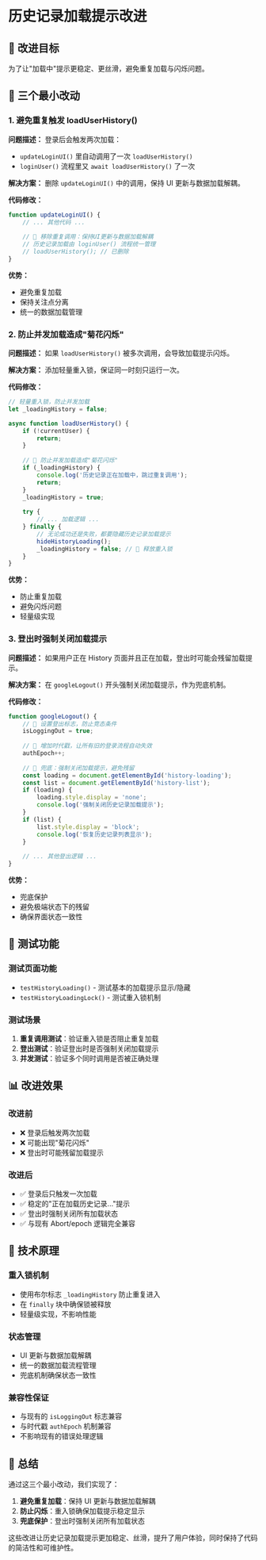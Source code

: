 # 历史记录加载提示改进

## 🎯 改进目标

为了让"加载中"提示更稳定、更丝滑，避免重复加载与闪烁问题。

## 🔧 三个最小改动

### **1. 避免重复触发 loadUserHistory()**

**问题描述：**
登录后会触发两次加载：
- `updateLoginUI()` 里自动调用了一次 `loadUserHistory()`
- `loginUser()` 流程里又 `await loadUserHistory()` 了一次

**解决方案：**
删除 `updateLoginUI()` 中的调用，保持 UI 更新与数据加载解耦。

**代码修改：**
```javascript
function updateLoginUI() {
    // ... 其他代码 ...
    
    // 🚀 移除重复调用：保持UI更新与数据加载解耦
    // 历史记录加载由 loginUser() 流程统一管理
    // loadUserHistory(); // 已删除
}
```

**优势：**
- 避免重复加载
- 保持关注点分离
- 统一的数据加载管理

### **2. 防止并发加载造成"菊花闪烁"**

**问题描述：**
如果 `loadUserHistory()` 被多次调用，会导致加载提示闪烁。

**解决方案：**
添加轻量重入锁，保证同一时刻只运行一次。

**代码修改：**
```javascript
// 轻量重入锁，防止并发加载
let _loadingHistory = false;

async function loadUserHistory() {
    if (!currentUser) {
        return;
    }
    
    // 🚀 防止并发加载造成"菊花闪烁"
    if (_loadingHistory) {
        console.log('历史记录正在加载中，跳过重复调用');
        return;
    }
    _loadingHistory = true;
    
    try {
        // ... 加载逻辑 ...
    } finally {
        // 无论成功还是失败，都要隐藏历史记录加载提示
        hideHistoryLoading();
        _loadingHistory = false; // 🚀 释放重入锁
    }
}
```

**优势：**
- 防止重复加载
- 避免闪烁问题
- 轻量级实现

### **3. 登出时强制关闭加载提示**

**问题描述：**
如果用户正在 History 页面并且正在加载，登出时可能会残留加载提示。

**解决方案：**
在 `googleLogout()` 开头强制关闭加载提示，作为兜底机制。

**代码修改：**
```javascript
function googleLogout() {
    // 🚀 设置登出标志，防止竞态条件
    isLoggingOut = true;
    
    // 🚀 增加时代戳，让所有旧的登录流程自动失效
    authEpoch++;
    
    // 🚀 兜底：强制关闭加载提示，避免残留
    const loading = document.getElementById('history-loading');
    const list = document.getElementById('history-list');
    if (loading) {
        loading.style.display = 'none';
        console.log('强制关闭历史记录加载提示');
    }
    if (list) {
        list.style.display = 'block';
        console.log('恢复历史记录列表显示');
    }
    
    // ... 其他登出逻辑 ...
}
```

**优势：**
- 兜底保护
- 避免极端状态下的残留
- 确保界面状态一致性

## 🧪 测试功能

### **测试页面功能**
- `testHistoryLoading()` - 测试基本的加载提示显示/隐藏
- `testHistoryLoadingLock()` - 测试重入锁机制

### **测试场景**
1. **重复调用测试**：验证重入锁是否阻止重复加载
2. **登出测试**：验证登出时是否强制关闭加载提示
3. **并发测试**：验证多个同时调用是否被正确处理

## 📊 改进效果

### **改进前**
- ❌ 登录后触发两次加载
- ❌ 可能出现"菊花闪烁"
- ❌ 登出时可能残留加载提示

### **改进后**
- ✅ 登录后只触发一次加载
- ✅ 稳定的"正在加载历史记录..."提示
- ✅ 登出时强制关闭所有加载状态
- ✅ 与现有 Abort/epoch 逻辑完全兼容

## 🔮 技术原理

### **重入锁机制**
- 使用布尔标志 `_loadingHistory` 防止重复进入
- 在 `finally` 块中确保锁被释放
- 轻量级实现，不影响性能

### **状态管理**
- UI 更新与数据加载解耦
- 统一的数据加载流程管理
- 兜底机制确保状态一致性

### **兼容性保证**
- 与现有的 `isLoggingOut` 标志兼容
- 与时代戳 `authEpoch` 机制兼容
- 不影响现有的错误处理逻辑

## 📝 总结

通过这三个最小改动，我们实现了：

1. **避免重复加载**：保持 UI 更新与数据加载解耦
2. **防止闪烁**：重入锁确保加载提示稳定显示
3. **兜底保护**：登出时强制关闭所有加载状态

这些改进让历史记录加载提示更加稳定、丝滑，提升了用户体验，同时保持了代码的简洁性和可维护性。
